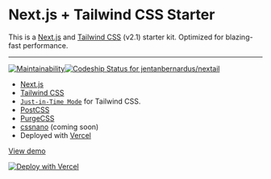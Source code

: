 # Next.js + Tailwind CSS Starter

This is a [Next.js](https://nextjs.org/) and [Tailwind CSS](https://tailwindcss.com/) (v2.1) starter kit. Optimized for blazing-fast performance. 

---

[![Maintainability](https://api.codeclimate.com/v1/badges/0643edcafca6909a974b/maintainability)](https://codeclimate.com/github/jentanbernardus/nextail/maintainability)[![Codeship Status for jentanbernardus/nextail](https://app.codeship.com/projects/8e864635-e0f7-4879-9ae9-f9255bf2aaf5/status?branch=main)](https://app.codeship.com/projects/444469)


- [Next.js](https://nextjs.org/)
- [Tailwind CSS](https://tailwindcss.com/)
- [`Just-in-Time Mode`](https://tailwindcss.com/docs/just-in-time-mode) for Tailwind CSS.
- [PostCSS](https://postcss.org/)
- [PurgeCSS](https://purgecss.com/)
- [cssnano](https://cssnano.co/) (coming soon)
- Deployed with [Vercel](https://vercel.com/)


[View demo](https://nextail.vercel.app/)

[![Deploy with Vercel](https://vercel.com/button)](https://vercel.com/new/git/external?repository-url=https://github.com/jentanbernardus/nextail)

<!-- [Vercel Documentation](https://nextjs.org/docs/deployment) -->
